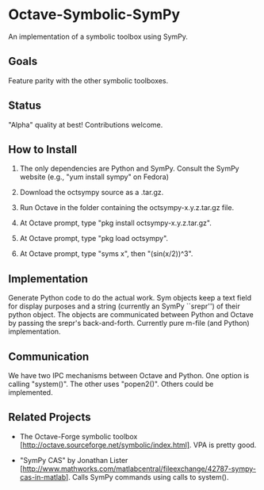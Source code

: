 Octave-Symbolic-SymPy
=====================

An implementation of a symbolic toolbox using SymPy.



Goals
-----

Feature parity with the other symbolic toolboxes.



Status
------

"Alpha" quality at best!  Contributions welcome.



How to Install
--------------

1. The only dependencies are Python and SymPy.  Consult the SymPy
website (e.g., "yum install sympy" on Fedora)

2. Download the octsympy source as a .tar.gz.

3. Run Octave in the folder containing the octsympy-x.y.z.tar.gz file.

4. At Octave prompt, type "pkg install octsympy-x.y.z.tar.gz".

5. At Octave prompt, type "pkg load octsympy".

6. At Octave prompt, type "syms x", then "(sin(x/2))^3".



Implementation
--------------

Generate Python code to do the actual work.  Sym objects keep a text
field for display purposes and a string (currently an SymPy ``srepr'')
of their python object.  The objects are communicated between Python
and Octave by passing the srepr's back-and-forth.  Currently pure
m-file (and Python) implementation.



Communication
-------------

We have two IPC mechanisms between Octave and Python.  One option is
calling "system()".  The other uses "popen2()".  Others could be
implemented.



Related Projects
----------------

* The Octave-Forge symbolic toolbox [http://octave.sourceforge.net/symbolic/index.html].  VPA is pretty good.

* "SymPy CAS" by Jonathan Lister [http://www.mathworks.com/matlabcentral/fileexchange/42787-sympy-cas-in-matlab].  Calls SymPy commands using calls to system().


